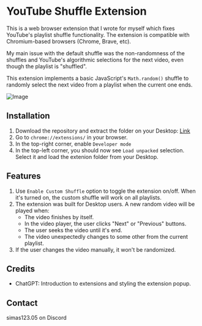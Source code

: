 # YouTube Shuffle Extension

This is a web browser extension that I wrote for myself which fixes YouTube's playlist shuffle functionality. The extension is compatible with Chromium-based browsers (Chrome, Brave, etc).

My main issue with the default shuffle was the non-randomness of the shuffles and YouTube's algorithmic selections for the next video, even though the playlist is "shuffled".

This extension implements a basic JavaScript's `Math.random()` shuffle to randomly select the next video from a playlist when the current one ends.

![Image](https://i.imgur.com/N2rrwPt.png)

## Installation

1. Download the repository and extract the folder on your Desktop: [Link](https://github.com/xSimas/youtube-playlist-shuffle/archive/refs/heads/main.zip)
2. Go to `chrome://extensions/` in your browser.
3. In the top-right corner, enable `Developer mode`
4. In the top-left corner, you should now see `Load unpacked` selection. Select it and load the extenion folder from your Desktop.

## Features

1. Use `Enable Custom Shuffle` option to toggle the extension on/off. When it's turned on, the custom shuffle will work on all playlists.
2. The extension was built for Desktop users. A new random video will be played when: 
    - The video finishes by itself.
    - In the video player, the user clicks "Next" or "Previous" buttons.
    - The user seeks the video until it's end.
    - The video unexpectedly changes to some other from the current playlist.
3. If the user changes the video manually, it won't be randomized.

## Credits

- ChatGPT: Introduction to extensions and styling the extension popup.

## Contact

simas123.05 on Discord